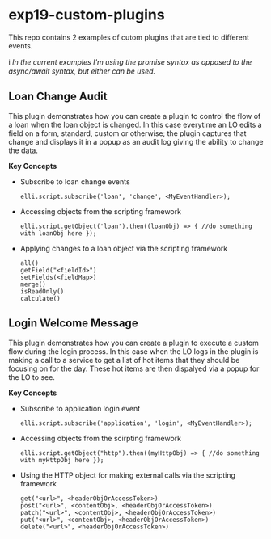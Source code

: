 # exp19-custom-plugins
This repo contains 2 examples of cutom plugins that are tied to different events.

:information_source:
_In the current examples I'm using the promise syntax as opposed to the async/await syntax, but either can be used._

## Loan Change Audit
This plugin demonstrates how you can create a plugin to control the flow of a loan when the loan object is changed.  In this case everytime an LO edits a field on a form, standard, custom or otherwise; the plugin captures that change and displays it in a popup as an audit log giving the ability to change the data. 

**Key Concepts**
- Subscribe to loan change events
	```
	elli.script.subscribe('loan', 'change', <MyEventHandler>);
	```
- Accessing objects from the scripting framework
	```
	elli.script.getObject('loan').then((loanObj) => { //do something with loanObj here });
	```
- Applying changes to a loan object via the scripting framework
	```
	all()
	getField("<fieldId>")
	setFields(<fieldMap>)
	merge()
	isReadOnly()
	calculate()
	```


## Login Welcome Message
This plugin demonstrates how you can create a plugin to execute a custom flow during the login process.  In this case when the LO logs in the plugin is making a call to a service to get a list of hot items that they should be focusing on for the day.  These hot items are then dispalyed via a popup for the LO to see.

**Key Concepts**
- Subscribe to application login event
	```
	elli.script.subscribe('application', 'login', <MyEventHandler>);
	```
- Accessing objects from the scirpting framework
	```
	elli.script.getObject("http").then((myHttpObj) => { //do something with myHttpObj here });
	```
- Using the HTTP object for making external calls via the scripting framework
	```
	get("<url>", <headerObjOrAccessToken>)
	post("<url>", <contentObj>, <headerObjOrAccessToken>)
	patch("<url>", <contentObj>, <headerObjOrAccessToken>)
	put("<url>", <contentObj>, <headerObjOrAccessToken>)
	delete("<url>", <headerObjOrAccessToken>)
	```



